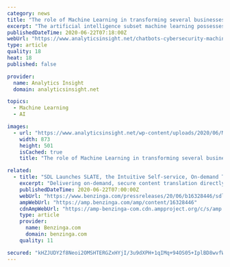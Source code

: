 ```yaml
---
category: news
title: "The role of Machine Learning in transforming several businesses with its innovative approaches is a worth watch."
excerpt: "The artificial intelligence subset machine learning possesses the ability to transform several business dimensions like cybersecurity and retail services through chatbots, voice assistants, predictive analysis and significant others."
publishedDateTime: 2020-06-22T07:18:00Z
webUrl: "https://www.analyticsinsight.net/chatbots-cybersecurity-machine-learning-innovating-various-business-dimensions/"
type: article
quality: 18
heat: 18
published: false

provider:
  name: Analytics Insight
  domain: analyticsinsight.net

topics:
  - Machine Learning
  - AI

images:
  - url: "https://www.analyticsinsight.net/wp-content/uploads/2020/06/Machine-Learning.png"
    width: 873
    height: 501
    isCached: true
    title: "The role of Machine Learning in transforming several businesses with its innovative approaches is a worth watch."

related:
  - title: "SDL Launches SLATE, the Intuitive Self-service, On-demand Translation Service Built for Business"
    excerpt: "Delivering on-demand, secure content translation directly to the business, SLATE combines SDL's Linguistic AI™, advanced neural machine translation and expert"
    publishedDateTime: 2020-06-22T07:00:00Z
    webUrl: "https://www.benzinga.com/pressreleases/20/06/b16328446/sdl-launches-slate-the-intuitive-self-service-on-demand-translation-service-built-for-business"
    ampWebUrl: "https://amp.benzinga.com/amp/content/16328446"
    cdnAmpWebUrl: "https://amp-benzinga-com.cdn.ampproject.org/c/s/amp.benzinga.com/amp/content/16328446"
    type: article
    provider:
      name: Benzinga.com
      domain: benzinga.com
    quality: 11

secured: "kHZJUDY2f8Neoi2OMSHTERGZxHYjI/3u9dXPH+1qIMq+94OS05+IplBD8wvfWQsSYCr1Es70P9jgL+Qf7n12kO67CQLYvtRu1C+BKFUuso8miUerSRFqDhW1PxTVtNf3x50WL1ZAV9Zpe6Aou/8aeeb2DOk/Tt623R2j6fwHyK6y3q+4dHrm0h0yAbwI4kl2HgcPWGIQlLxF7MV5+SPm2b8eLtIPVO2Q9ns8p8x/U2+COpTF275GsMX5hpWapiKgEf01x7Krxf0MOp7JhI7GfrDewW0Fm9m4g9rDjD+e4gupsZINzaztu7cqupYiesjSI+ZnBq0CulfN1vp+8/JOgQ==;dgB14AYWM2h8bIXUOOmYaA=="
---
```


